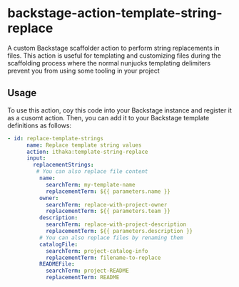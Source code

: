 # backstage-action-template-string-replace

A custom Backstage scaffolder action to perform string replacements in files.
This action is useful for templating and customizing files during the scaffolding process where the normal nunjucks templating delimiters prevent you from using some tooling in your project

## Usage

To use this action, coy this code into your Backstage instance and register it as a cusomt action. Then, you can add it to your Backstage template definitions as follows:

```yaml
- id: replace-template-strings
      name: Replace template string values
      action: ithaka:template-string-replace
      input:
        replacementStrings:
		 # You can also replace file content
          name:
            searchTerm: my-template-name
            replacementTerm: ${{ parameters.name }}
          owner:
            searchTerm: replace-with-project-owner
            replacementTerm: ${{ parameters.team }}
          description:
            searchTerm: replace-with-project-description
            replacementTerm: ${{ parameters.description }}
          # You can also replace files by renaming them
          catalogFile:
            searchTerm: project-catalog-info
            replacementTerm: filename-to-replace
          READMEFile:
            searchTerm: project-README
            replacementTerm: README
```
